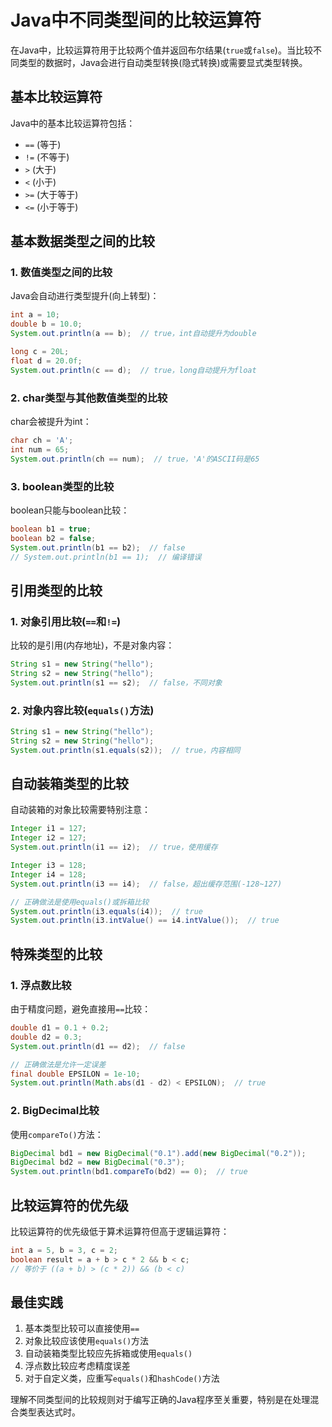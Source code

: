 # Java中不同类型间的比较运算符

在Java中，比较运算符用于比较两个值并返回布尔结果(`true`或`false`)。当比较不同类型的数据时，Java会进行自动类型转换(隐式转换)或需要显式类型转换。

## 基本比较运算符

Java中的基本比较运算符包括：
- `==` (等于)
- `!=` (不等于)
- `>` (大于)
- `<` (小于)
- `>=` (大于等于)
- `<=` (小于等于)

## 基本数据类型之间的比较

### 1. 数值类型之间的比较

Java会自动进行类型提升(向上转型)：
```java
int a = 10;
double b = 10.0;
System.out.println(a == b);  // true，int自动提升为double

long c = 20L;
float d = 20.0f;
System.out.println(c == d);  // true，long自动提升为float
```

### 2. char类型与其他数值类型的比较

char会被提升为int：
```java
char ch = 'A';
int num = 65;
System.out.println(ch == num);  // true，'A'的ASCII码是65
```

### 3. boolean类型的比较

boolean只能与boolean比较：
```java
boolean b1 = true;
boolean b2 = false;
System.out.println(b1 == b2);  // false
// System.out.println(b1 == 1);  // 编译错误
```

## 引用类型的比较

### 1. 对象引用比较(`==`和`!=`)

比较的是引用(内存地址)，不是对象内容：
```java
String s1 = new String("hello");
String s2 = new String("hello");
System.out.println(s1 == s2);  // false，不同对象
```

### 2. 对象内容比较(`equals()`方法)

```java
String s1 = new String("hello");
String s2 = new String("hello");
System.out.println(s1.equals(s2));  // true，内容相同
```

## 自动装箱类型的比较

自动装箱的对象比较需要特别注意：
```java
Integer i1 = 127;
Integer i2 = 127;
System.out.println(i1 == i2);  // true，使用缓存

Integer i3 = 128;
Integer i4 = 128;
System.out.println(i3 == i4);  // false，超出缓存范围(-128~127)

// 正确做法是使用equals()或拆箱比较
System.out.println(i3.equals(i4));  // true
System.out.println(i3.intValue() == i4.intValue());  // true
```

## 特殊类型的比较

### 1. 浮点数比较

由于精度问题，避免直接用`==`比较：
```java
double d1 = 0.1 + 0.2;
double d2 = 0.3;
System.out.println(d1 == d2);  // false

// 正确做法是允许一定误差
final double EPSILON = 1e-10;
System.out.println(Math.abs(d1 - d2) < EPSILON);  // true
```

### 2. BigDecimal比较

使用`compareTo()`方法：
```java
BigDecimal bd1 = new BigDecimal("0.1").add(new BigDecimal("0.2"));
BigDecimal bd2 = new BigDecimal("0.3");
System.out.println(bd1.compareTo(bd2) == 0);  // true
```

## 比较运算符的优先级

比较运算符的优先级低于算术运算符但高于逻辑运算符：
```java
int a = 5, b = 3, c = 2;
boolean result = a + b > c * 2 && b < c;
// 等价于 ((a + b) > (c * 2)) && (b < c)
```

## 最佳实践

1. 基本类型比较可以直接使用`==`
2. 对象比较应该使用`equals()`方法
3. 自动装箱类型比较应先拆箱或使用`equals()`
4. 浮点数比较应考虑精度误差
5. 对于自定义类，应重写`equals()`和`hashCode()`方法

理解不同类型间的比较规则对于编写正确的Java程序至关重要，特别是在处理混合类型表达式时。